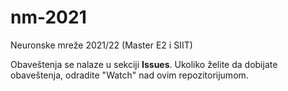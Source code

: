 # nm-2021
Neuronske mreže 2021/22 (Master E2 i SIIT)

Obaveštenja se nalaze u sekciji **Issues**. Ukoliko želite da dobijate obaveštenja, odradite "Watch" nad ovim repozitorijumom.
